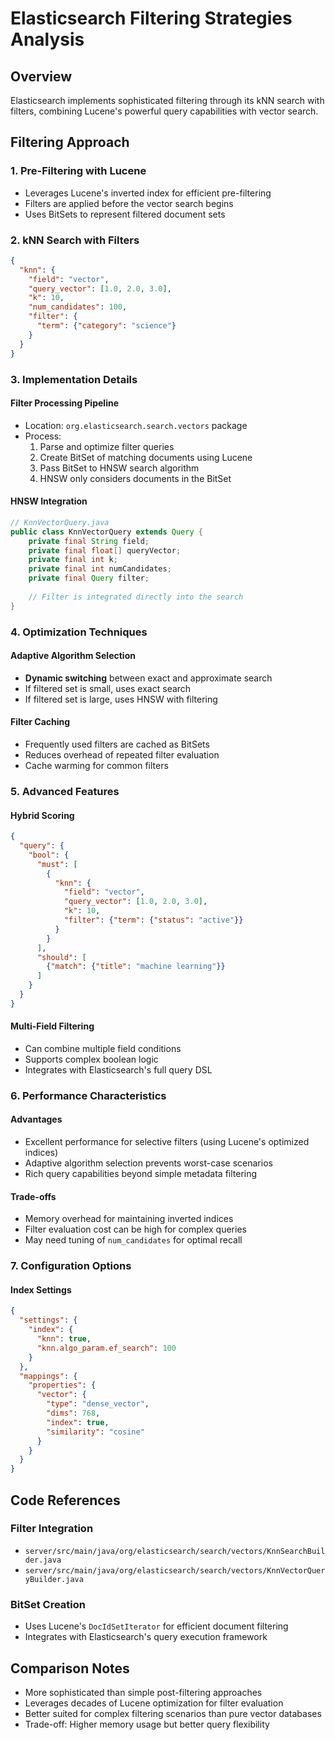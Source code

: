 # Elasticsearch Filtering Strategies Analysis

## Overview
Elasticsearch implements sophisticated filtering through its kNN search with filters, combining Lucene's powerful query capabilities with vector search.

## Filtering Approach

### 1. **Pre-Filtering with Lucene**
- Leverages Lucene's inverted index for efficient pre-filtering
- Filters are applied before the vector search begins
- Uses BitSets to represent filtered document sets

### 2. **kNN Search with Filters**
```json
{
  "knn": {
    "field": "vector",
    "query_vector": [1.0, 2.0, 3.0],
    "k": 10,
    "num_candidates": 100,
    "filter": {
      "term": {"category": "science"}
    }
  }
}
```

### 3. **Implementation Details**

#### Filter Processing Pipeline
- Location: `org.elasticsearch.search.vectors` package
- Process:
  1. Parse and optimize filter queries
  2. Create BitSet of matching documents using Lucene
  3. Pass BitSet to HNSW search algorithm
  4. HNSW only considers documents in the BitSet

#### HNSW Integration
```java
// KnnVectorQuery.java
public class KnnVectorQuery extends Query {
    private final String field;
    private final float[] queryVector;
    private final int k;
    private final int numCandidates;
    private final Query filter;
    
    // Filter is integrated directly into the search
}
```

### 4. **Optimization Techniques**

#### Adaptive Algorithm Selection
- **Dynamic switching** between exact and approximate search
- If filtered set is small, uses exact search
- If filtered set is large, uses HNSW with filtering

#### Filter Caching
- Frequently used filters are cached as BitSets
- Reduces overhead of repeated filter evaluation
- Cache warming for common filters

### 5. **Advanced Features**

#### Hybrid Scoring
```json
{
  "query": {
    "bool": {
      "must": [
        {
          "knn": {
            "field": "vector",
            "query_vector": [1.0, 2.0, 3.0],
            "k": 10,
            "filter": {"term": {"status": "active"}}
          }
        }
      ],
      "should": [
        {"match": {"title": "machine learning"}}
      ]
    }
  }
}
```

#### Multi-Field Filtering
- Can combine multiple field conditions
- Supports complex boolean logic
- Integrates with Elasticsearch's full query DSL

### 6. **Performance Characteristics**

#### Advantages
- Excellent performance for selective filters (using Lucene's optimized indices)
- Adaptive algorithm selection prevents worst-case scenarios
- Rich query capabilities beyond simple metadata filtering

#### Trade-offs
- Memory overhead for maintaining inverted indices
- Filter evaluation cost can be high for complex queries
- May need tuning of `num_candidates` for optimal recall

### 7. **Configuration Options**

#### Index Settings
```json
{
  "settings": {
    "index": {
      "knn": true,
      "knn.algo_param.ef_search": 100
    }
  },
  "mappings": {
    "properties": {
      "vector": {
        "type": "dense_vector",
        "dims": 768,
        "index": true,
        "similarity": "cosine"
      }
    }
  }
}
```

## Code References

### Filter Integration
- `server/src/main/java/org/elasticsearch/search/vectors/KnnSearchBuilder.java`
- `server/src/main/java/org/elasticsearch/search/vectors/KnnVectorQueryBuilder.java`

### BitSet Creation
- Uses Lucene's `DocIdSetIterator` for efficient document filtering
- Integrates with Elasticsearch's query execution framework

## Comparison Notes
- More sophisticated than simple post-filtering approaches
- Leverages decades of Lucene optimization for filter evaluation
- Better suited for complex filtering scenarios than pure vector databases
- Trade-off: Higher memory usage but better query flexibility